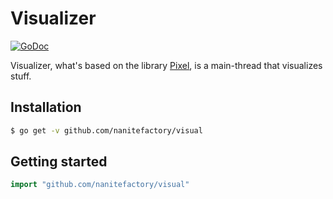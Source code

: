 # Visualizer

[![GoDoc](https://godoc.org/github.com/NaniteFactory/visual?status.svg)](https://godoc.org/github.com/NaniteFactory/visual)

Visualizer, what's based on the library [Pixel](https://github.com/faiface/pixel), is a main-thread that visualizes stuff.

## Installation

```Bash
$ go get -v github.com/nanitefactory/visual
```

## Getting started

```Go
import "github.com/nanitefactory/visual"
```
